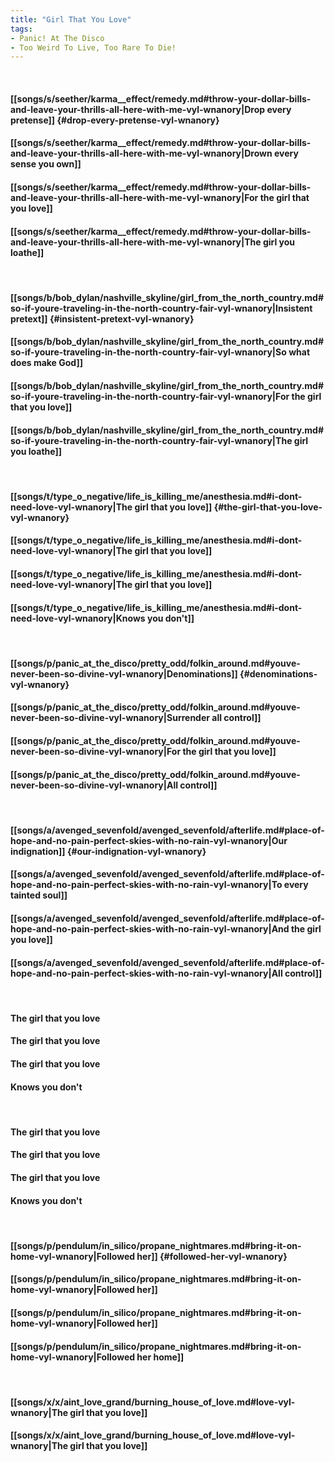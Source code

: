 ```yaml
---
title: "Girl That You Love"
tags:
- Panic! At The Disco
- Too Weird To Live, Too Rare To Die!
---
```

&nbsp;
#### [[songs/s/seether/karma__effect/remedy.md#throw-your-dollar-bills-and-leave-your-thrills-all-here-with-me-vyl-wnanory|Drop every pretense]] {#drop-every-pretense-vyl-wnanory}
#### [[songs/s/seether/karma__effect/remedy.md#throw-your-dollar-bills-and-leave-your-thrills-all-here-with-me-vyl-wnanory|Drown every sense you own]]
#### [[songs/s/seether/karma__effect/remedy.md#throw-your-dollar-bills-and-leave-your-thrills-all-here-with-me-vyl-wnanory|For the girl that you love]]
#### [[songs/s/seether/karma__effect/remedy.md#throw-your-dollar-bills-and-leave-your-thrills-all-here-with-me-vyl-wnanory|The girl you loathe]]
&nbsp;
#### [[songs/b/bob_dylan/nashville_skyline/girl_from_the_north_country.md#so-if-youre-traveling-in-the-north-country-fair-vyl-wnanory|Insistent pretext]] {#insistent-pretext-vyl-wnanory}
#### [[songs/b/bob_dylan/nashville_skyline/girl_from_the_north_country.md#so-if-youre-traveling-in-the-north-country-fair-vyl-wnanory|So what does make God]]
#### [[songs/b/bob_dylan/nashville_skyline/girl_from_the_north_country.md#so-if-youre-traveling-in-the-north-country-fair-vyl-wnanory|For the girl that you love]]
#### [[songs/b/bob_dylan/nashville_skyline/girl_from_the_north_country.md#so-if-youre-traveling-in-the-north-country-fair-vyl-wnanory|The girl you loathe]]
&nbsp;
#### [[songs/t/type_o_negative/life_is_killing_me/anesthesia.md#i-dont-need-love-vyl-wnanory|The girl that you love]] {#the-girl-that-you-love-vyl-wnanory}
#### [[songs/t/type_o_negative/life_is_killing_me/anesthesia.md#i-dont-need-love-vyl-wnanory|The girl that you love]]
#### [[songs/t/type_o_negative/life_is_killing_me/anesthesia.md#i-dont-need-love-vyl-wnanory|The girl that you love]]
#### [[songs/t/type_o_negative/life_is_killing_me/anesthesia.md#i-dont-need-love-vyl-wnanory|Knows you don't]]
&nbsp;
#### [[songs/p/panic_at_the_disco/pretty_odd/folkin_around.md#youve-never-been-so-divine-vyl-wnanory|Denominations]] {#denominations-vyl-wnanory}
#### [[songs/p/panic_at_the_disco/pretty_odd/folkin_around.md#youve-never-been-so-divine-vyl-wnanory|Surrender all control]]
#### [[songs/p/panic_at_the_disco/pretty_odd/folkin_around.md#youve-never-been-so-divine-vyl-wnanory|For the girl that you love]]
#### [[songs/p/panic_at_the_disco/pretty_odd/folkin_around.md#youve-never-been-so-divine-vyl-wnanory|All control]]
&nbsp;
#### [[songs/a/avenged_sevenfold/avenged_sevenfold/afterlife.md#place-of-hope-and-no-pain-perfect-skies-with-no-rain-vyl-wnanory|Our indignation]] {#our-indignation-vyl-wnanory}
#### [[songs/a/avenged_sevenfold/avenged_sevenfold/afterlife.md#place-of-hope-and-no-pain-perfect-skies-with-no-rain-vyl-wnanory|To every tainted soul]]
#### [[songs/a/avenged_sevenfold/avenged_sevenfold/afterlife.md#place-of-hope-and-no-pain-perfect-skies-with-no-rain-vyl-wnanory|And the girl you love]]
#### [[songs/a/avenged_sevenfold/avenged_sevenfold/afterlife.md#place-of-hope-and-no-pain-perfect-skies-with-no-rain-vyl-wnanory|All control]]
&nbsp;
#### The girl that you love
#### The girl that you love
#### The girl that you love
#### Knows you don't
&nbsp;
#### The girl that you love
#### The girl that you love
#### The girl that you love
#### Knows you don't
&nbsp;
#### [[songs/p/pendulum/in_silico/propane_nightmares.md#bring-it-on-home-vyl-wnanory|Followed her]] {#followed-her-vyl-wnanory}
#### [[songs/p/pendulum/in_silico/propane_nightmares.md#bring-it-on-home-vyl-wnanory|Followed her]]
#### [[songs/p/pendulum/in_silico/propane_nightmares.md#bring-it-on-home-vyl-wnanory|Followed her]]
#### [[songs/p/pendulum/in_silico/propane_nightmares.md#bring-it-on-home-vyl-wnanory|Followed her home]]
&nbsp;
#### [[songs/x/x/aint_love_grand/burning_house_of_love.md#love-vyl-wnanory|The girl that you love]]
#### [[songs/x/x/aint_love_grand/burning_house_of_love.md#love-vyl-wnanory|The girl that you love]]
